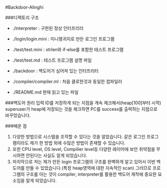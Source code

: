 #Backdoor-Alinghi

###디렉토리 구조
* ./interpreter : 구현된 정상 인터프리터

* ./login/login.mini : 미니랭귀지로 만든 로그인 프로그램

* ./test/test.mini : strlen와 if-else를 포함한 테스트 프로그램

* ./test/test.md : 테스트 프로그램 설명 파일

* ./backdoor : 백도어가 심어져 있는 인터프리터

* ./compiler/compiler.ml : 처음 클로한것과 동일한 컴파일러

* ./README.md 현재 읽고 있는 파일

###백도어 원리
입력 ID를 저장하게 되는 지점을 계속 체크해서(heap[100]부터 시작) superuser가 heap에 저장되는 것을 체크하면 PC를 success를 출력하는 지점으로 바꾸었습니다.

###배운 점
1. 다양한 방법으로 시스템을 조작할 수 있다는 것을 알았습니다. 같은 로그인 프로그램이라도 제가 한 방법 외에 수많은 방법이 존재할 수 있습니다.
2. 또한 CPU level, OS level, Compilier level등 다양한 레이어에 보안 취약점을 무시하면 안된다는 사실도 알게 되었습니다.
3. 마지막으로 저는 제가 만든 login 프로그램의 구조를 완벽하게 알고 있어서 이번 백도어를 만들 수 있었습니다.(특정 heap영역에 대한 지속적인 scan) 그러므로 프로그램의 구조를 아는 것이 compiler, interpreter를 활용한 백도어 제작에 중요한 요소임을 알게 되었습니다.